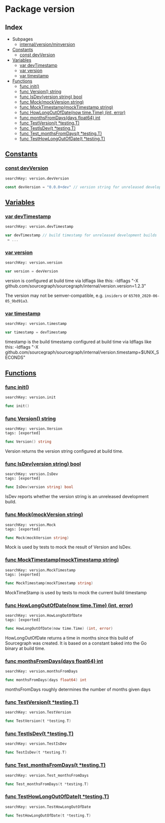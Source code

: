 # Package version

## Index

* Subpages
  * [internal/version/minversion](version/minversion.md)
* [Constants](#const)
    * [const devVersion](#devVersion)
* [Variables](#var)
    * [var devTimestamp](#devTimestamp)
    * [var version](#version)
    * [var timestamp](#timestamp)
* [Functions](#func)
    * [func init()](#init)
    * [func Version() string](#Version)
    * [func IsDev(version string) bool](#IsDev)
    * [func Mock(mockVersion string)](#Mock)
    * [func MockTimestamp(mockTimestamp string)](#MockTimestamp)
    * [func HowLongOutOfDate(now time.Time) (int, error)](#HowLongOutOfDate)
    * [func monthsFromDays(days float64) int](#monthsFromDays)
    * [func TestVersion(t *testing.T)](#TestVersion)
    * [func TestIsDev(t *testing.T)](#TestIsDev)
    * [func Test_monthsFromDays(t *testing.T)](#Test_monthsFromDays)
    * [func TestHowLongOutOfDate(t *testing.T)](#TestHowLongOutOfDate)


## <a id="const" href="#const">Constants</a>

### <a id="devVersion" href="#devVersion">const devVersion</a>

```
searchKey: version.devVersion
```

```Go
const devVersion = "0.0.0+dev" // version string for unreleased development builds

```

## <a id="var" href="#var">Variables</a>

### <a id="devTimestamp" href="#devTimestamp">var devTimestamp</a>

```
searchKey: version.devTimestamp
```

```Go
var devTimestamp // build timestamp for unreleased development builds
 = ...
```

### <a id="version" href="#version">var version</a>

```
searchKey: version.version
```

```Go
var version = devVersion
```

version is configured at build time via ldflags like this: -ldflags "-X github.com/sourcegraph/sourcegraph/internal/version.version=1.2.3" 

The version may not be semver-compatible, e.g. `insiders` or `65769_2020-06-05_9bd91a3`. 

### <a id="timestamp" href="#timestamp">var timestamp</a>

```
searchKey: version.timestamp
```

```Go
var timestamp = devTimestamp
```

timestamp is the build timestamp configured at build time via ldflags like this: -ldflags "-X github.com/sourcegraph/sourcegraph/internal/version.timestamp=$UNIX_SECONDS" 

## <a id="func" href="#func">Functions</a>

### <a id="init" href="#init">func init()</a>

```
searchKey: version.init
```

```Go
func init()
```

### <a id="Version" href="#Version">func Version() string</a>

```
searchKey: version.Version
tags: [exported]
```

```Go
func Version() string
```

Version returns the version string configured at build time. 

### <a id="IsDev" href="#IsDev">func IsDev(version string) bool</a>

```
searchKey: version.IsDev
tags: [exported]
```

```Go
func IsDev(version string) bool
```

IsDev reports whether the version string is an unreleased development build. 

### <a id="Mock" href="#Mock">func Mock(mockVersion string)</a>

```
searchKey: version.Mock
tags: [exported]
```

```Go
func Mock(mockVersion string)
```

Mock is used by tests to mock the result of Version and IsDev. 

### <a id="MockTimestamp" href="#MockTimestamp">func MockTimestamp(mockTimestamp string)</a>

```
searchKey: version.MockTimestamp
tags: [exported]
```

```Go
func MockTimestamp(mockTimestamp string)
```

MockTimeStamp is used by tests to mock the current build timestamp 

### <a id="HowLongOutOfDate" href="#HowLongOutOfDate">func HowLongOutOfDate(now time.Time) (int, error)</a>

```
searchKey: version.HowLongOutOfDate
tags: [exported]
```

```Go
func HowLongOutOfDate(now time.Time) (int, error)
```

HowLongOutOfDate returns a time in months since this build of Sourcegraph was created. It is based on a constant baked into the Go binary at build time. 

### <a id="monthsFromDays" href="#monthsFromDays">func monthsFromDays(days float64) int</a>

```
searchKey: version.monthsFromDays
```

```Go
func monthsFromDays(days float64) int
```

monthsFromDays roughly determines the number of months given days 

### <a id="TestVersion" href="#TestVersion">func TestVersion(t *testing.T)</a>

```
searchKey: version.TestVersion
```

```Go
func TestVersion(t *testing.T)
```

### <a id="TestIsDev" href="#TestIsDev">func TestIsDev(t *testing.T)</a>

```
searchKey: version.TestIsDev
```

```Go
func TestIsDev(t *testing.T)
```

### <a id="Test_monthsFromDays" href="#Test_monthsFromDays">func Test_monthsFromDays(t *testing.T)</a>

```
searchKey: version.Test_monthsFromDays
```

```Go
func Test_monthsFromDays(t *testing.T)
```

### <a id="TestHowLongOutOfDate" href="#TestHowLongOutOfDate">func TestHowLongOutOfDate(t *testing.T)</a>

```
searchKey: version.TestHowLongOutOfDate
```

```Go
func TestHowLongOutOfDate(t *testing.T)
```

